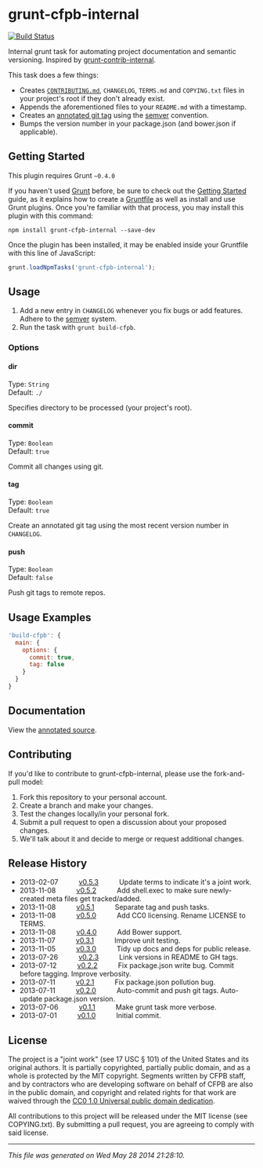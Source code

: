 # grunt-cfpb-internal

[![Build Status](https://travis-ci.org/cfpb/grunt-cfpb-internal.svg)](https://travis-ci.org/cfpb/grunt-cfpb-internal)

Internal grunt task for automating project documentation and semantic versioning. Inspired by [grunt-contrib-internal](https://github.com/gruntjs/grunt-contrib-internal).

This task does a few things:
* Creates [`CONTRIBUTING.md`](https://github.com/blog/1184-contributing-guidelines), `CHANGELOG`, `TERMS.md` and `COPYING.txt` files in your project's root if they don't already exist.
* Appends the aforementioned files to your `README.md` with a timestamp.
* Creates an [annotated git tag](http://git-scm.com/book/en/Git-Basics-Tagging#Annotated-Tags) using the [semver](http://semver.org/) convention.
* Bumps the version number in your package.json (and bower.json if applicable).

## Getting Started

This plugin requires Grunt `~0.4.0`

If you haven't used [Grunt](http://gruntjs.com/) before, be sure to check out the [Getting Started](http://gruntjs.com/getting-started) guide, as it explains how to create a [Gruntfile](http://gruntjs.com/sample-gruntfile) as well as install and use Grunt plugins. Once you're familiar with that process, you may install this plugin with this command:

```shell
npm install grunt-cfpb-internal --save-dev
```

Once the plugin has been installed, it may be enabled inside your Gruntfile with this line of JavaScript:

```js
grunt.loadNpmTasks('grunt-cfpb-internal');
```

## Usage

1. Add a new entry in `CHANGELOG` whenever you fix bugs or add features. Adhere to the [semver](http://semver.org/) system.
1. Run the task with `grunt build-cfpb`.

### Options

#### dir
Type: `String`  
Default: `./`

Specifies directory to be processed (your project's root).

#### commit
Type: `Boolean`  
Default: `true`

Commit all changes using git.

#### tag
Type: `Boolean`  
Default: `true`

Create an annotated git tag using the most recent version number in `CHANGELOG`.

#### push
Type: `Boolean`  
Default: `false`

Push git tags to remote repos.

## Usage Examples

```js
'build-cfpb': {
  main: {
    options: {
      commit: true,
      tag: false
    }
  }
}
```

## Documentation

View the [annotated source](https://cfpb.github.com/grunt-cfpb-internal/docs/build-cfpb.html).

## Contributing

If you'd like to contribute to grunt-cfpb-internal, please use the
fork-and-pull model:

1. Fork this repository to your personal account.
2. Create a branch and make your changes.
3. Test the changes locally/in your personal fork.
4. Submit a pull request to open a discussion about your proposed changes.
5. We'll talk about it and decide to merge or request additional changes.

## Release History

 * 2013-02-07   [v0.5.3](../../tree/v0.5.3)   Update terms to indicate it's a joint work.
 * 2013-11-08   [v0.5.2](../../tree/v0.5.2)   Add shell.exec to make sure newly-created meta files get tracked/added.
 * 2013-11-08   [v0.5.1](../../tree/v0.5.1)   Separate tag and push tasks.
 * 2013-11-08   [v0.5.0](../../tree/v0.5.0)   Add CC0 licensing. Rename LICENSE to TERMS.
 * 2013-11-08   [v0.4.0](../../tree/v0.4.0)   Add Bower support.
 * 2013-11-07   [v0.3.1](../../tree/v0.3.1)   Improve unit testing.
 * 2013-11-05   [v0.3.0](../../tree/v0.3.0)   Tidy up docs and deps for public release.
 * 2013-07-26   [v0.2.3](../../tree/v0.2.3)   Link versions in README to GH tags.
 * 2013-07-12   [v0.2.2](../../tree/v0.2.2)   Fix package.json write bug. Commit before tagging. Improve verbosity.
 * 2013-07-11   [v0.2.1](../../tree/v0.2.1)   Fix package.json pollution bug.
 * 2013-07-11   [v0.2.0](../../tree/v0.2.0)   Auto-commit and push git tags. Auto-update package.json version.
 * 2013-07-06   [v0.1.1](../../tree/v0.1.1)   Make grunt task more verbose.
 * 2013-07-01   [v0.1.0](../../tree/v0.1.0)   Initial commit.

## License

The project is a "joint work" (see 17 USC § 101) of the United States and
its original authors. It is partially copyrighted, partially public domain,
and as a whole is protected by the MIT copyright. Segments written by CFPB
staff, and by contractors who are developing software on behalf of CFPB are
also in the public domain, and copyright and related rights for that work
are waived through the [CC0 1.0 Universal public domain dedication][CC0].

All contributions to this project will be released under the MIT license
(see COPYING.txt). By submitting a pull request, you are agreeing to comply
with said license.

[CC0]: http://creativecommons.org/publicdomain/zero/1.0/

---

*This file was generated on Wed May 28 2014 21:28:10.*
